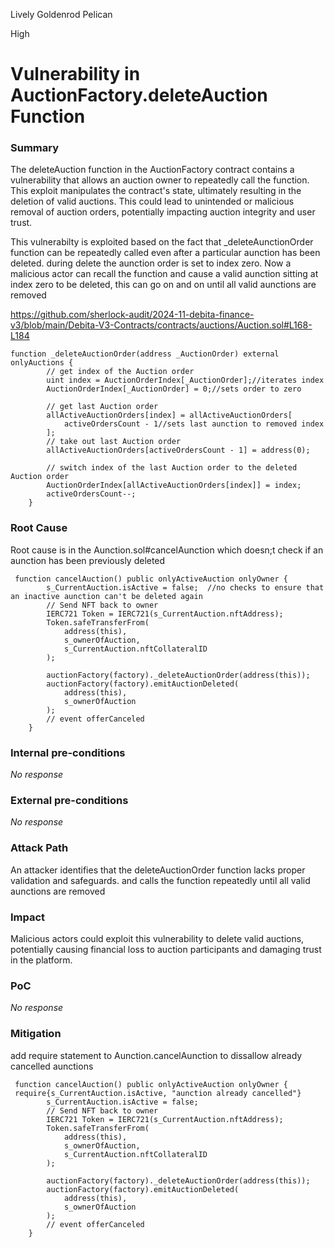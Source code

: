 Lively Goldenrod Pelican

High

# Vulnerability in AuctionFactory.deleteAuction Function

### Summary

The deleteAuction function in the AuctionFactory contract contains a vulnerability that allows an auction owner to repeatedly call the function. This exploit manipulates the contract's state, ultimately resulting in the deletion of valid auctions. This could lead to unintended or malicious removal of auction orders, potentially impacting auction integrity and user trust.

This vulnerabilty is exploited based on the fact that _deleteAunctionOrder function can be repeatedly called even after a particular aunction has been deleted. during delete the aunction order is set to index zero.
Now a malicious actor can recall the function and cause a valid aunction sitting at index zero to be deleted, this can go on and on until all valid aunctions are removed

https://github.com/sherlock-audit/2024-11-debita-finance-v3/blob/main/Debita-V3-Contracts/contracts/auctions/Auction.sol#L168-L184

```solidity
function _deleteAuctionOrder(address _AuctionOrder) external onlyAuctions {
        // get index of the Auction order
        uint index = AuctionOrderIndex[_AuctionOrder];//iterates index
        AuctionOrderIndex[_AuctionOrder] = 0;//sets order to zero

        // get last Auction order
        allActiveAuctionOrders[index] = allActiveAuctionOrders[
            activeOrdersCount - 1//sets last aunction to removed index
        ];
        // take out last Auction order
        allActiveAuctionOrders[activeOrdersCount - 1] = address(0);

        // switch index of the last Auction order to the deleted Auction order
        AuctionOrderIndex[allActiveAuctionOrders[index]] = index;
        activeOrdersCount--;
    }

```

### Root Cause

Root cause is in the Aunction.sol#cancelAunction which doesn;t check if an aunction has been previously deleted

```solidity
 function cancelAuction() public onlyActiveAuction onlyOwner {
        s_CurrentAuction.isActive = false;  //no checks to ensure that an inactive aunction can't be deleted again
        // Send NFT back to owner
        IERC721 Token = IERC721(s_CurrentAuction.nftAddress);
        Token.safeTransferFrom(
            address(this),
            s_ownerOfAuction,
            s_CurrentAuction.nftCollateralID
        );

        auctionFactory(factory)._deleteAuctionOrder(address(this));
        auctionFactory(factory).emitAuctionDeleted(
            address(this),
            s_ownerOfAuction
        );
        // event offerCanceled
    }
```

### Internal pre-conditions

_No response_

### External pre-conditions

_No response_

### Attack Path

An attacker identifies that the deleteAuctionOrder function lacks proper validation and safeguards. and calls the function repeatedly until all valid aunctions are removed

### Impact

Malicious actors could exploit this vulnerability to delete valid auctions, potentially causing financial loss to auction participants and damaging trust in the platform.

### PoC

_No response_

### Mitigation

add require statement to Aunction.cancelAunction to dissallow already cancelled aunctions
```solidity
 function cancelAuction() public onlyActiveAuction onlyOwner {
 require{s_CurrentAuction.isActive, "aunction already cancelled"}
        s_CurrentAuction.isActive = false;
        // Send NFT back to owner
        IERC721 Token = IERC721(s_CurrentAuction.nftAddress);
        Token.safeTransferFrom(
            address(this),
            s_ownerOfAuction,
            s_CurrentAuction.nftCollateralID
        );

        auctionFactory(factory)._deleteAuctionOrder(address(this));
        auctionFactory(factory).emitAuctionDeleted(
            address(this),
            s_ownerOfAuction
        );
        // event offerCanceled
    }
```